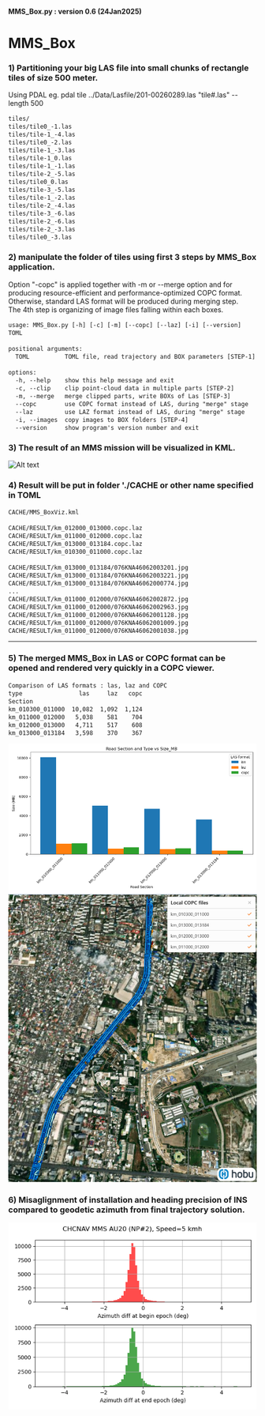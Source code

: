 **MMS_Box.py : version 0.6 (24Jan2025)**

# MMS_Box 

###  1) Partitioning your big LAS file into small chunks of rectangle tiles of size 500 meter.
   Using PDAL eg. pdal tile ../Data/Lasfile/201-00260289.las   "tile#.las" --length 500  

```
tiles/
tiles/tile0_-1.las
tiles/tile-1_-4.las
tiles/tile0_-2.las
tiles/tile-1_-3.las
tiles/tile-1_0.las
tiles/tile-1_-1.las
tiles/tile-2_-5.las
tiles/tile0_0.las
tiles/tile-3_-5.las
tiles/tile-1_-2.las
tiles/tile-2_-4.las
tiles/tile-3_-6.las
tiles/tile-2_-6.las
tiles/tile-2_-3.las
tiles/tile0_-3.las
```

### 2) manipulate the folder of tiles using first 3 steps by MMS_Box application.
   Option "-copc" is applied together with -m or --merge option and for
   producing resource-efficient and performance-optimized COPC format.
   Otherwise, standard LAS format will be produced during merging step.   
   The 4th step is organizing of image files falling within each boxes.  

```
usage: MMS_Box.py [-h] [-c] [-m] [--copc] [--laz] [-i] [--version] TOML

positional arguments:
  TOML          TOML file, read trajectory and BOX parameters [STEP-1]

options:
  -h, --help    show this help message and exit
  -c, --clip    clip point-cloud data in multiple parts [STEP-2]
  -m, --merge   merge clipped parts, write BOXs of Las [STEP-3]
  --copc        use COPC format instead of LAS, during "merge" stage
  --laz         use LAZ format instead of LAS, during "merge" stage
  -i, --images  copy images to BOX folders [STEP-4]
  --version     show program's version number and exit

```  

### 3) The result of an MMS mission will be visualized in KML.
![Alt text](https://github.com/phisan-chula/MMS_Box/blob/main/MMS_Box_Concept.png)
  
### 4) Result will be put in folder './CACHE or other name specified in TOML

```
CACHE/MMS_BoxViz.kml

CACHE/RESULT/km_012000_013000.copc.laz
CACHE/RESULT/km_011000_012000.copc.laz
CACHE/RESULT/km_013000_013184.copc.laz
CACHE/RESULT/km_010300_011000.copc.laz

CACHE/RESULT/km_013000_013184/076KNA46062003201.jpg
CACHE/RESULT/km_013000_013184/076KNA46062003221.jpg
CACHE/RESULT/km_013000_013184/076KNA46062000774.jpg
...
CACHE/RESULT/km_011000_012000/076KNA46062002872.jpg
CACHE/RESULT/km_011000_012000/076KNA46062002963.jpg
CACHE/RESULT/km_011000_012000/076KNA46062001128.jpg
CACHE/RESULT/km_011000_012000/076KNA46062001009.jpg
CACHE/RESULT/km_011000_012000/076KNA46062001038.jpg
```

---

### 5) The merged MMS_Box in LAS or COPC format can be opened and rendered very quickly in a COPC viewer.

```
Comparison of LAS formats : las, laz and COPC
type                las     laz   copc
Section
km_010300_011000  10,082  1,092  1,124
km_011000_012000   5,038    581    704
km_012000_013000   4,711    517    608
km_013000_013184   3,598    370    367
```
![Alt text](https://github.com/phisan-chula/MMS_Box/blob/main/LASType_SizeMB.png)
![Alt text](https://github.com/phisan-chula/MMS_Box/blob/main/MMS_Box_COPCViewer.png)

### 6) Misaglignment of installation and heading precision of INS compared to geodetic azimuth  from final trajectory solution.
![Alt text](https://github.com/phisan-chula/MMS_Box/blob/main/CHC_AU20_Misalignment.png)

